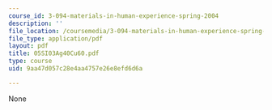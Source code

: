 ```yaml
---
course_id: 3-094-materials-in-human-experience-spring-2004
description: ''
file_location: /coursemedia/3-094-materials-in-human-experience-spring-2004/9aa47d057c28e4aa4757e26e8efd6d6a_05SI03Ag40Cu60.pdf
file_type: application/pdf
layout: pdf
title: 05SI03Ag40Cu60.pdf
type: course
uid: 9aa47d057c28e4aa4757e26e8efd6d6a

---
```

None